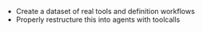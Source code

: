 - Create a dataset of real tools and definition workflows
- Properly restructure this into agents with toolcalls
